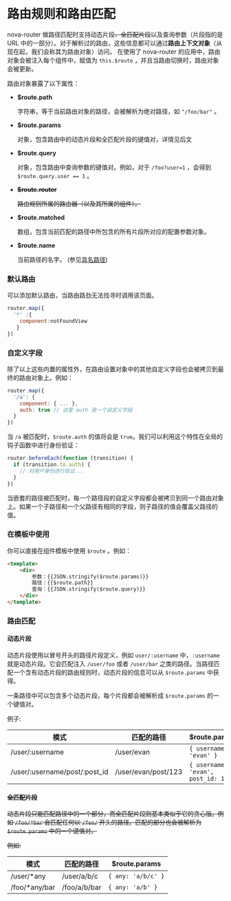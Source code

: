 # 路由规则和路由匹配

nova-router 做路径匹配时支持动态片段~~、全匹配片段~~以及查询参数（片段指的是 URL 中的一部分）。对于解析过的路由，这些信息都可以通过**路由上下文对象**（从现在起，我们会称其为路由对象）访问。
在使用了 nova-router 的应用中，路由对象会被注入每个组件中，赋值为 `this.$route` ，并且当路由切换时，路由对象会被更新。

路由对象暴露了以下属性：

- **$route.path**

  字符串，等于当前路由对象的路径，会被解析为绝对路径，如 `"/foo/bar"` 。

- **$route.params**

  对象，包含路由中的动态片段和全匹配片段的键值对，详情见后文

- **$route.query**

  对象，包含路由中查询参数的键值对。例如，对于 `/foo?user=1` ，会得到 `$route.query.user == 1` 。

- ~~**$route.router**~~

  ~~路由规则所属的路由器（以及其所属的组件）。~~

- **$route.matched**

  数组，包含当前匹配的路径中所包含的所有片段所对应的配置参数对象。

- **$route.name**

  当前路径的名字。 (参见[具名路径](./named.md))

### 默认路由

可以添加默认路由，当路由路劲无法找寻时调用该页面。

```javascript
router.map({
  '*' :{
    component:notFoundView
   }
})
```



### 自定义字段

除了以上这些内置的属性外，在路由设置对象中的其他自定义字段也会被拷贝到最终的路由对象上。例如：

``` js
router.map({
  '/a': {
    component: { ... },
    auth: true // 这里 auth 是一个自定义字段
  }
})
```

当 `/a` 被匹配时，`$route.auth` 的值将会是 `true`。我们可以利用这个特性在全局的钩子函数中进行身份验证：

``` js
router.beforeEach(function (transition) {
  if (transition.to.auth) {
    // 对用户身份进行验证...
  }
})
```

当嵌套的路径被匹配时，每一个路径段的自定义字段都会被拷贝到同一个路由对象上。如果一个子路径和一个父路径有相同的字段，则子路径的值会覆盖父路径的值。

### 在模板中使用

你可以直接在组件模板中使用 `$route` 。例如：

``` html
<template>
    <div>
        参数：{{JSON.stringify($route.params)}}
        路径：{{$route.path}}
        查询：{{JSON.stringify($route.query)}}
    </div>
</template>
```

### 路由匹配

#### 动态片段

动态片段使用以冒号开头的路径片段定义，例如 `user/:username` 中，`:username` 就是动态片段。它会匹配注入 `/user/foo` 或者 `/user/bar` 之类的路径。当路径匹配一个含有动态片段的路由规则时，动态片段的信息可以从 `$route.params` 中获得。

一条路径中可以包含多个动态片段，每个片段都会被解析成 `$route.params` 的一个键值对。

例子:

| 模式                            | 匹配的路径               | $route.params                        |
| ----------------------------- | ------------------- | ------------------------------------ |
| /user/:username               | /user/evan          | `{ username: 'evan' }`               |
| /user/:username/post/:post_id | /user/evan/post/123 | `{ username: 'evan', post_id: 123 }` |

#### ~~全匹配片段~~

~~动态片段只能匹配路径中的一个部分，而全匹配片段则基本类似于它的贪心版。例如 `/foo/*bar` 会匹配任何以 `/foo/` 开头的路径。匹配的部分也会被解析为 `$route.params` 中的一个键值对。~~

~~例如:~~

| 模式            | 匹配的路径        | $route.params      |
| ------------- | ------------ | ------------------ |
| /user/*any    | /user/a/b/c  | `{ any: 'a/b/c' }` |
| /foo/*any/bar | /foo/a/b/bar | `{ any: 'a/b' }`   |

